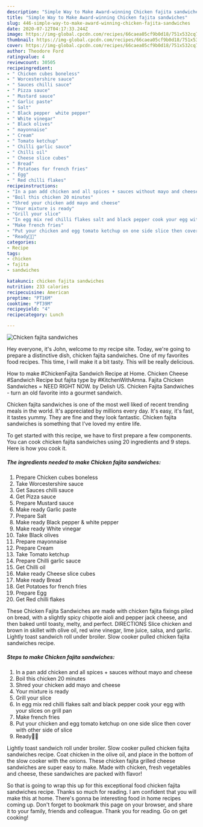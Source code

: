 ```yaml
---
description: "Simple Way to Make Award-winning Chicken fajita sandwiches"
title: "Simple Way to Make Award-winning Chicken fajita sandwiches"
slug: 446-simple-way-to-make-award-winning-chicken-fajita-sandwiches
date: 2020-07-12T04:17:33.244Z
image: https://img-global.cpcdn.com/recipes/66caea05cf9b0d18/751x532cq70/chicken-fajita-sandwiches-recipe-main-photo.jpg
thumbnail: https://img-global.cpcdn.com/recipes/66caea05cf9b0d18/751x532cq70/chicken-fajita-sandwiches-recipe-main-photo.jpg
cover: https://img-global.cpcdn.com/recipes/66caea05cf9b0d18/751x532cq70/chicken-fajita-sandwiches-recipe-main-photo.jpg
author: Theodore Ford
ratingvalue: 4
reviewcount: 30505
recipeingredient:
- " Chicken cubes boneless"
- " Worcestershire sauce"
- " Sauces chilli sauce"
- " Pizza sauce"
- " Mustard sauce"
- " Garlic paste"
- " Salt"
- " Black pepper  white pepper"
- " White vinegar"
- " Black olives"
- " mayonnaise"
- " Cream"
- " Tomato ketchup"
- " Chilli garlic sauce"
- " Chilli oil"
- " Cheese slice cubes"
- " Bread"
- " Potatoes for french fries"
- " Egg"
- " Red chilli flakes"
recipeinstructions:
- "In a pan add chicken and all spices + sauces without mayo and cheese"
- "Boil this chicken 20 minutes"
- "Shred your chicken add mayo and cheese"
- "Your mixture is ready"
- "Grill your slice"
- "In egg mix red chilli flakes salt and black pepper cook your egg with your slices on grill pan"
- "Make french fries"
- "Put your chicken and egg tomato ketchup on one side slice then cover with other side of slice"
- "Ready🤭💝"
categories:
- Recipe
tags:
- chicken
- fajita
- sandwiches

katakunci: chicken fajita sandwiches 
nutrition: 233 calories
recipecuisine: American
preptime: "PT16M"
cooktime: "PT39M"
recipeyield: "4"
recipecategory: Lunch

---
```



![Chicken fajita sandwiches](https://img-global.cpcdn.com/recipes/66caea05cf9b0d18/751x532cq70/chicken-fajita-sandwiches-recipe-main-photo.jpg)

Hey everyone, it's John, welcome to my recipe site. Today, we're going to prepare a distinctive dish, chicken fajita sandwiches. One of my favorites food recipes. This time, I will make it a bit tasty. This will be really delicious.

How to make #ChickenFajita Sandwich Recipe at Home. Chicken Cheese #Sandwich Recipe but fajita type by #KitchenWithAmna. Fajita Chicken Sandwiches = NEED RIGHT NOW. by Delish US. Chicken Fajita Sandwiches - turn an old favorite into a gourmet sandwich.

Chicken fajita sandwiches is one of the most well liked of recent trending meals in the world. It's appreciated by millions every day. It's easy, it's fast, it tastes yummy. They are fine and they look fantastic. Chicken fajita sandwiches is something that I've loved my entire life.


To get started with this recipe, we have to first prepare a few components. You can cook chicken fajita sandwiches using 20 ingredients and 9 steps. Here is how you cook it.

<!--inarticleads1-->

##### The ingredients needed to make Chicken fajita sandwiches:

1. Prepare  Chicken cubes boneless
1. Take  Worcestershire sauce
1. Get  Sauces chilli sauce
1. Get  Pizza sauce
1. Prepare  Mustard sauce
1. Make ready  Garlic paste
1. Prepare  Salt
1. Make ready  Black pepper &amp; white pepper
1. Make ready  White vinegar
1. Take  Black olives
1. Prepare  mayonnaise
1. Prepare  Cream
1. Take  Tomato ketchup
1. Prepare  Chilli garlic sauce
1. Get  Chilli oil
1. Make ready  Cheese slice cubes
1. Make ready  Bread
1. Get  Potatoes for french fries
1. Prepare  Egg
1. Get  Red chilli flakes


These Chicken Fajita Sandwiches are made with chicken fajita fixings piled on bread, with a slightly spicy chipotle aioli and pepper jack cheese, and then baked until toasty, melty, and perfect. DIRECTIONS Slice chicken and brown in skillet with olive oil, red wine vinegar, lime juice, salsa, and garlic. Lightly toast sandwich roll under broiler. Slow cooker pulled chicken fajita sandwiches recipe. 

<!--inarticleads2-->

##### Steps to make Chicken fajita sandwiches:

1. In a pan add chicken and all spices + sauces without mayo and cheese
1. Boil this chicken 20 minutes
1. Shred your chicken add mayo and cheese
1. Your mixture is ready
1. Grill your slice
1. In egg mix red chilli flakes salt and black pepper cook your egg with your slices on grill pan
1. Make french fries
1. Put your chicken and egg tomato ketchup on one side slice then cover with other side of slice
1. Ready🤭💝


Lightly toast sandwich roll under broiler. Slow cooker pulled chicken fajita sandwiches recipe. Coat chicken in the olive oil, and place in the bottom of the slow cooker with the onions. These chicken fajita grilled cheese sandwiches are super easy to make. Made with chicken, fresh vegetables and cheese, these sandwiches are packed with flavor! 

So that is going to wrap this up for this exceptional food chicken fajita sandwiches recipe. Thanks so much for reading. I am confident that you will make this at home. There's gonna be interesting food in home recipes coming up. Don't forget to bookmark this page on your browser, and share it to your family, friends and colleague. Thank you for reading. Go on get cooking!
